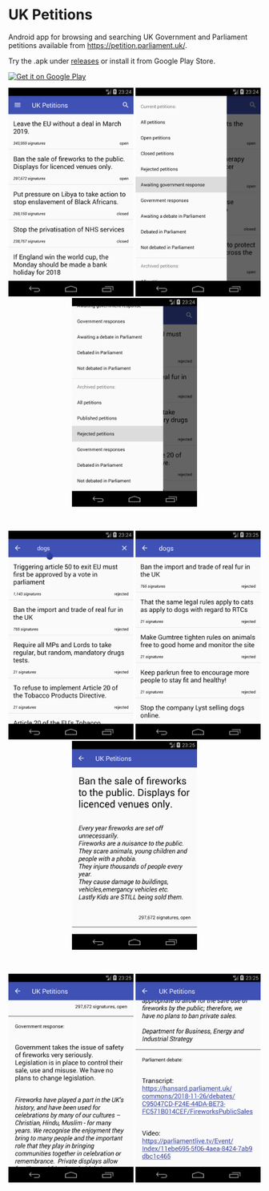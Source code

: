 # UK Petitions

Android app for browsing and searching UK Government and Parliament petitions available from https://petition.parliament.uk/.

Try the .apk under [releases](https://github.com/digitapex/UKPetitions/releases) or install it from Google Play Store.

<a href='https://play.google.com/store/apps/details?id=com.spitslide.petitionsbrowseruk'><img alt='Get it on Google Play' src='https://play.google.com/intl/en_us/badges/images/generic/en_badge_web_generic.png' height='75px'/></a>

<p align="center">
  <img src="/screenshots/Screenshot_01.png" width="250">
  <img src="/screenshots/Screenshot_02.png" width="250">
  <img src="/screenshots/Screenshot_03.png" width="250">
</p>
<br>
<p align="center">
  <img src="/screenshots/Screenshot_04.png" width="250">
  <img src="/screenshots/Screenshot_05.png" width="250">
  <img src="/screenshots/Screenshot_06.png" width="250">
</p>
<br>
<p align="center">
  <img src="/screenshots/Screenshot_07.png" width="250">
  <img src="/screenshots/Screenshot_08.png" width="250">
</p>
<br>
